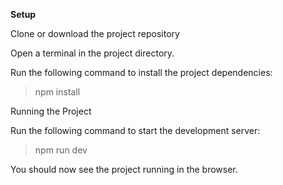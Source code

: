 **Setup**

Clone or download the project repository

Open a terminal in the project directory.

Run the following command to install the project dependencies:

> npm install

Running the Project

Run the following command to start the development server:

> npm run dev



You should now see the project running in the browser.